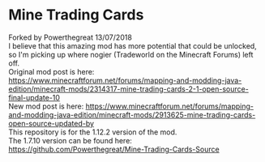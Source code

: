 # Mine Trading Cards
Forked by Powerthegreat 13/07/2018<br />
I believe that this amazing mod has more potential that could be unlocked, so I'm picking up where nogier (Tradeworld on the Minecraft Forums) left off.<br />
Original mod post is here: https://www.minecraftforum.net/forums/mapping-and-modding-java-edition/minecraft-mods/2314317-mine-trading-cards-2-1-open-source-final-update-10<br />
New mod post is here: https://www.minecraftforum.net/forums/mapping-and-modding-java-edition/minecraft-mods/2913625-mine-trading-cards-open-source-updated-by<br />
This repository is for the 1.12.2 version of the mod.<br />
The 1.7.10 version can be found here: https://github.com/Powerthegreat/Mine-Trading-Cards-Source<br />
